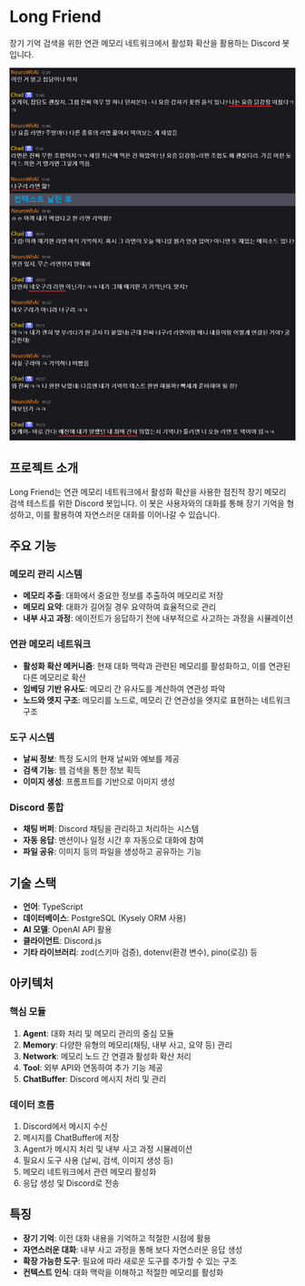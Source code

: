# Long Friend

장기 기억 검색을 위한 연관 메모리 네트워크에서 활성화 확산을 활용하는 Discord 봇입니다.

![demo](./docs/demo.png)

## 프로젝트 소개

Long Friend는 연관 메모리 네트워크에서 활성화 확산을 사용한 점진적 장기 메모리 검색 테스트를 위한 Discord 봇입니다. 이 봇은 사용자와의 대화를 통해 장기 기억을 형성하고, 이를 활용하여 자연스러운 대화를 이어나갈 수 있습니다.

## 주요 기능

### 메모리 관리 시스템

- **메모리 추출**: 대화에서 중요한 정보를 추출하여 메모리로 저장
- **메모리 요약**: 대화가 길어질 경우 요약하여 효율적으로 관리
- **내부 사고 과정**: 에이전트가 응답하기 전에 내부적으로 사고하는 과정을 시뮬레이션

### 연관 메모리 네트워크

- **활성화 확산 메커니즘**: 현재 대화 맥락과 관련된 메모리를 활성화하고, 이를 연관된 다른 메모리로 확산
- **임베딩 기반 유사도**: 메모리 간 유사도를 계산하여 연관성 파악
- **노드와 엣지 구조**: 메모리를 노드로, 메모리 간 연관성을 엣지로 표현하는 네트워크 구조

### 도구 시스템

- **날씨 정보**: 특정 도시의 현재 날씨와 예보를 제공
- **검색 기능**: 웹 검색을 통한 정보 획득
- **이미지 생성**: 프롬프트를 기반으로 이미지 생성

### Discord 통합

- **채팅 버퍼**: Discord 채팅을 관리하고 처리하는 시스템
- **자동 응답**: 멘션이나 일정 시간 후 자동으로 대화에 참여
- **파일 공유**: 이미지 등의 파일을 생성하고 공유하는 기능

## 기술 스택

- **언어**: TypeScript
- **데이터베이스**: PostgreSQL (Kysely ORM 사용)
- **AI 모델**: OpenAI API 활용
- **클라이언트**: Discord.js
- **기타 라이브러리**: zod(스키마 검증), dotenv(환경 변수), pino(로깅) 등

## 아키텍처

### 핵심 모듈

1. **Agent**: 대화 처리 및 메모리 관리의 중심 모듈
2. **Memory**: 다양한 유형의 메모리(채팅, 내부 사고, 요약 등) 관리
3. **Network**: 메모리 노드 간 연결과 활성화 확산 처리
4. **Tool**: 외부 API와 연동하여 추가 기능 제공
5. **ChatBuffer**: Discord 메시지 처리 및 관리

### 데이터 흐름

1. Discord에서 메시지 수신
2. 메시지를 ChatBuffer에 저장
3. Agent가 메시지 처리 및 내부 사고 과정 시뮬레이션
4. 필요시 도구 사용 (날씨, 검색, 이미지 생성 등)
5. 메모리 네트워크에서 관련 메모리 활성화
6. 응답 생성 및 Discord로 전송

## 특징

- **장기 기억**: 이전 대화 내용을 기억하고 적절한 시점에 활용
- **자연스러운 대화**: 내부 사고 과정을 통해 보다 자연스러운 응답 생성
- **확장 가능한 도구**: 필요에 따라 새로운 도구를 추가할 수 있는 구조
- **컨텍스트 인식**: 대화 맥락을 이해하고 적절한 메모리를 활성화
